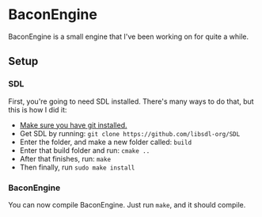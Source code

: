 # BaconEngine

BaconEngine is a small engine that I've been working on for quite a while.

## Setup

### SDL

First, you're going to need SDL installed. There's many ways to do that, but this is how I did it:

* [Make sure you have git installed.](https://git-scm.com/)
* Get SDL by running: `git clone https://github.com/libsdl-org/SDL`
* Enter the folder, and make a new folder called: `build`
* Enter that build folder and run: `cmake ..`
* After that finishes, run: `make`
* Then finally, run `sudo make install`

### BaconEngine

You can now compile BaconEngine. Just run `make`, and it should compile.